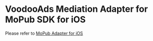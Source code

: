 # VoodooAds Mediation Adapter for MoPub SDK for iOS

Please refer to [MoPub Adapter for iOS](https://github.com/VidCoin/VidCoin-iOS-SDK/releases/tag/v3.0.0)
